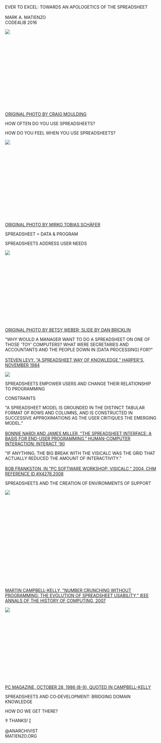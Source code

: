EVER TO EXCEL: TOWARDS AN APOLOGETICS OF THE SPREADSHEET<BR/><BR/>MARK A. MATIENZO<br/>CODE4LIB 2016

![](spreadsheet-mug.jpg) <br/><br/><br/><br/><br/><br/><br/><br/><br/><br/><br/><br/><br/><br/><br/><br/>[ORIGINAL PHOTO BY CRAIG MOULDING](http://www.flickr.com/photos/craigmoulding/8399214678/)

HOW OFTEN DO YOU USE SPREADSHEETS?

HOW DO YOU FEEL WHEN YOU USE SPREADSHEETS?

![](antique-spreadsheet.jpg) <br/><br/><br/><br/><br/><br/><br/><br/><br/><br/><br/><br/><br/><br/><br/><br/>[ORIGINAL PHOTO BY MIRKO TOBIAS SCHÄFER](https://www.flickr.com/photos/gastev/3794926057)

SPREADSHEET = DATA & PROGRAM

SPREADSHEETS ADDRESS USER NEEDS

![](hand-spreadsheet.jpg) <br/><br/><br/><br/><br/><br/><br/><br/><br/><br/><br/><br/><br/><br/><br/>[ORIGINAL PHOTO BY BETSY WEBER; SLIDE BY DAN BRICKLIN](https://www.flickr.com/photos/gastev/3794926057)

"WHY WOULD A MANAGER WANT TO DO A SPREADSHEET ON ONE OF THOSE 'TOY' COMPUTERS? WHAT WERE SECRETARIES AND ACCOUNTANTS AND THE PEOPLE DOWN IN [DATA PROCESSING] FOR?"<br/><br/>[STEVEN LEVY, "A SPREADSHEET WAY OF KNOWLEDGE," HARPER'S, NOVEMBER 1984](https://backchannel.com/a-spreadsheet-way-of-knowledge-8de60af7146e)

![](Visicalc.png)

SPREADSHEETS EMPOWER USERS AND CHANGE THEIR RELATIONSHIP TO&nbsp;PROGRAMMING

CONSTRAINTS

"A SPREADSHEET MODEL IS GROUNDED IN THE DISTINCT TABULAR FORMAT OF ROWS AND COLUMNS, AND IS CONSTRUCTED IN SUCCESSIVE APPROXIMATIONS AS THE USER CRITIQUES THE EMERGING MODEL."<br/><br/>[BONNIE NARDI AND JAMES MILLER, "THE SPREADSHEET INTERFACE: A BASIS FOR END-USER PROGRAMMING." HUMAN-COMPUTER INTERACTION: INTERACT '90](http://www.miramontes.com/writing/spreadsheet-eup/)

"IF ANYTHING, THE BIG BREAK WITH THE VISICALC WAS THE GRID THAT ACTUALLY REDUCED THE AMOUNT OF INTERACTIVITY."<br/><br/>[BOB FRANKSTON, IN "PC SOFTWARE WORKSHOP: VISICALC," 2004. CHM REFERENCE ID #X4276.2008](http://www.computerhistory.org/collections/catalog/102658146)

SPREADSHEETS AND THE CREATION OF ENVIRONMENTS OF SUPPORT

![](massachusetts-spreadsheet-industry.png) <br/><br/><br/><br/><br/><br/><br/><br/><br/><br/><br/><br/><br/><br/><br/><br/><br/><br/><br/> [MARTIN CAMPBELL-KELLY, "NUMBER CRUNCHING WITHOUT PROGRAMMING: THE EVOLUTION OF SPREADSHEET USABILITY," IEEE ANNALS OF THE HISTORY OF COMPUTING, 2007](http://dx.doi.org/10.1109/MAHC.2007.43)

![](lotus.png)  <br/><br/><br/><br/><br/><br/><br/><br/><br/><br/><br/><br/><br/><br/><br/> [PC MAGAZINE, OCTOBER 28, 1986 (8-9), QUOTED IN CAMPBELL-KELLY](https://books.google.com/books?id=MK_-L8Mr1u4C&lpg=PA9&dq=%22best%20selling%20best%20working%20software%22&pg=PA8#v=onepage&q=%22best%20selling%20best%20working%20software%22&f=false)

SPREADSHEETS AND CO&#8209;DEVELOPMENT: BRIDGING DOMAIN KNOWLEDGE

HOW DO WE GET THERE?

&#xE080; THANKS! &#xE010; <br/><br/>@ANARCHIVIST<BR/>MATIENZO.ORG